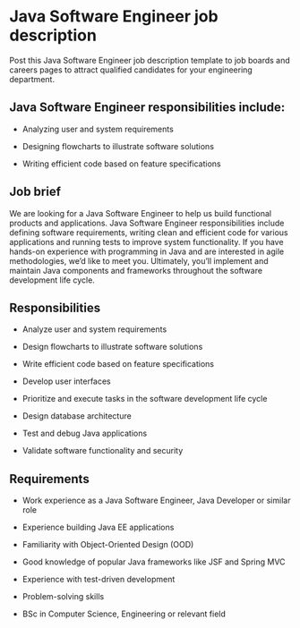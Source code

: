 # Java Software Engineer job description
Post this Java Software Engineer job description template to job boards and careers pages to attract qualified candidates for your engineering department.


## Java Software Engineer responsibilities include:
* Analyzing user and system requirements

* Designing flowcharts to illustrate software solutions

* Writing efficient code based on feature specifications



## Job brief

We are looking for a Java Software Engineer to help us build functional products and applications.
Java Software Engineer responsibilities include defining software requirements, writing clean and efficient code for various applications and running tests to improve system functionality. If you have hands-on experience with programming in Java and are interested in agile methodologies, we’d like to meet you.
Ultimately, you’ll implement and maintain Java components and frameworks throughout the software development life cycle.


## Responsibilities

* Analyze user and system requirements

* Design flowcharts to illustrate software solutions

* Write efficient code based on feature specifications

* Develop user interfaces

* Prioritize and execute tasks in the software development life cycle

* Design database architecture

* Test and debug Java applications

* Validate software functionality and security


## Requirements

* Work experience as a Java Software Engineer, Java Developer or similar role

* Experience building Java EE applications

* Familiarity with Object-Oriented Design (OOD)

* Good knowledge of popular Java frameworks like JSF and Spring MVC

* Experience with test-driven development

* Problem-solving skills

* BSc in Computer Science, Engineering or relevant field
